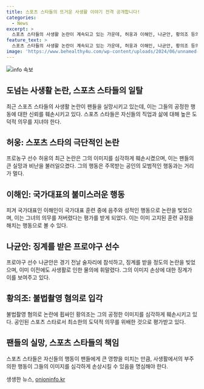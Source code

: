 ```yaml
---
title: 스포츠 스타들의 뜨거운 사생활 이야기 전격 공개합니다!
categories:
  - News
excerpt: >
  스포츠 스타들의 사생활 논란이 계속되고 있는 가운데, 허웅과 이해인, 나균안, 황의조 등의 국가대표급 선수들이 직업 윤리를 저버리며 공개적으로 비난을 받고 있다. 허웅은 여친과의 논란과 낙태를 알리며 이미지 타격을 입고, 이해인은 국가대표 전지훈련 중 음주와 성적 행위로 자격 정지를 받았다. 나균안은 경기 전날 술자리에 참석해 팬들에게 야유받았고, 황의조는 불법 촬영으로 여전히 재판 중이다. 스포츠 스타들의 사생활 일탈에 대한 팬들의 실망과 비난이 커지고 있다. (150자)
feature_text: >
  스포츠 스타들의 사생활 논란이 계속되고 있는 가운데, 허웅과 이해인, 나균안, 황의조 등의 국가대표급 선수들이 직업 윤리를 저버리며 공개적으로 비난을 받고 있다. 허웅은 여친과의 논란과 낙태를 알리며 이미지 타격을 입고, 이해인은 국가대표 전지훈련 중 음주와 성적 행위로 자격 정지를 받았다. 나균안은 경기 전날 술자리에 참석해 팬들에게 야유받았고, 황의조는 불법 촬영으로 여전히 재판 중이다. 스포츠 스타들의 사생활 일탈에 대한 팬들의 실망과 비난이 커지고 있다. (150자)
image: 'https://www.behealthy4u.com/wp-content/uploads/2024/06/unnamed-file.png'
---
```


<p><img src="https://www.behealthy4u.com/wp-content/uploads/2024/06/unnamed-file.png" alt="info 속보" /></p>

<h2 data-ke-size="size26">도넘는 사생활 논란, 스포츠 스타들의 일탈</h2>

<p data-ke-size="size16">최근 스포츠 스타들의 사생활 논란이 팬들을 실망시키고 있는데, 이는 그들의 공정한 행동에 대한 신뢰를 훼손시키고 있다. 스포츠 스타들은 자신들의 직업과 삶에 대해 높은 도덕적 의무를 지녀야 한다.</p>

<h2 data-ke-size="size24">허웅: 스포츠 스타의 극단적인 논란</h2>

<p data-ke-size="size16">프로농구 선수 허웅의 최근 논란은 그의 이미지를 심각하게 훼손시켰으며, 이는 팬들의 큰 실망과 비난을 불러일으켰다. 그의 행동은 주목받는 공인의 모범적인 행동과는 거리가 멀다.</p>

<h2 data-ke-size="size24">이해인: 국가대표의 불미스러운 행동</h2>

<p data-ke-size="size16">피겨 국가대표인 이해인이 국가대표 훈련 중에 음주와 성적인 행동으로 논란을 빚었으며, 이는 그녀의 의무를 저버렸다는 평가를 받게 되었다. 이는 이미 고지된 훈련 규정을 해치는 행동으로 볼 수 있다.</p>

<h2 data-ke-size="size24">나균안: 징계를 받은 프로야구 선수</h2>

<p data-ke-size="size16">프로야구 선수 나균안은 경기 전날 술자리에 참석하고, 징계를 받을 정도의 논란을 빚었으며, 이미 이전에도 사생활로 인한 물의에 휘말렸다. 그의 이미지 손상에 대한 징계가 이를 보여주고 있다.</p>

<h2 data-ke-size="size24">황의조: 불법촬영 혐의로 입각</h2>

<p data-ke-size="size16">불법촬영 혐의로 논란에 휩싸인 황의조는 그의 공정한 이미지를 심각하게 훼손시키고 있다. 공인된 스포츠 스타로서 최소한의 도덕적 의무를 위배한 것으로 평가받고 있다.</p>

<h2 data-ke-size="size24">팬들의 실망, 스포츠 스타들의 책임</h2>

<p data-ke-size="size16">스포츠 스타들은 자신들의 행동이 팬들에게 큰 영향을 미치는 만큼, 사생활에서의 부주의한 행동이 그들의 이미지를 심각하게 손상시킬 수 있음을 명심해야 한다.</p>
생생한 뉴스, <a href="https://onioninfo.kr" rel="dofollow">onioninfo.kr</a>


